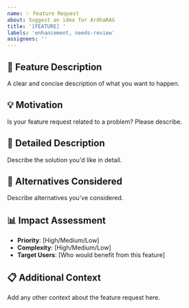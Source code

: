 ```yaml
---
name: ✨ Feature Request
about: Suggest an idea for ArdhaRAG
title: '[FEATURE] '
labels: 'enhancement, needs-review'
assignees: ''
---
```


## 🚀 Feature Description
A clear and concise description of what you want to happen.

## 💡 Motivation
Is your feature request related to a problem? Please describe.

## 📝 Detailed Description
Describe the solution you'd like in detail.

## 🔄 Alternatives Considered
Describe alternatives you've considered.

## 📊 Impact Assessment
- **Priority**: [High/Medium/Low]
- **Complexity**: [High/Medium/Low]
- **Target Users**: [Who would benefit from this feature]

## 📋 Additional Context
Add any other context about the feature request here.
